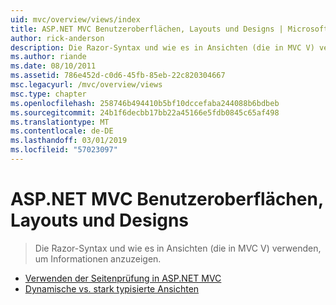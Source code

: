 ```yaml
---
uid: mvc/overview/views/index
title: ASP.NET MVC Benutzeroberflächen, Layouts und Designs | Microsoft-Dokumentation
author: rick-anderson
description: Die Razor-Syntax und wie es in Ansichten (die in MVC V) verwenden, um Informationen anzuzeigen.
ms.author: riande
ms.date: 08/10/2011
ms.assetid: 786e452d-c0d6-45fb-85eb-22c820304667
msc.legacyurl: /mvc/overview/views
msc.type: chapter
ms.openlocfilehash: 258746b494410b5bf10dccefaba244088b6bdbeb
ms.sourcegitcommit: 24b1f6decbb17bb22a45166e5fdb0845c65af498
ms.translationtype: MT
ms.contentlocale: de-DE
ms.lasthandoff: 03/01/2019
ms.locfileid: "57023097"
---
```

<a name="aspnet-mvc-ui-layouts-and-themes"></a>ASP.NET MVC Benutzeroberflächen, Layouts und Designs
====================
> Die Razor-Syntax und wie es in Ansichten (die in MVC V) verwenden, um Informationen anzuzeigen.


- [Verwenden der Seitenprüfung in ASP.NET MVC](using-page-inspector-in-aspnet-mvc.md)
- [Dynamische vs. stark typisierte Ansichten](dynamic-v-strongly-typed-views.md)
